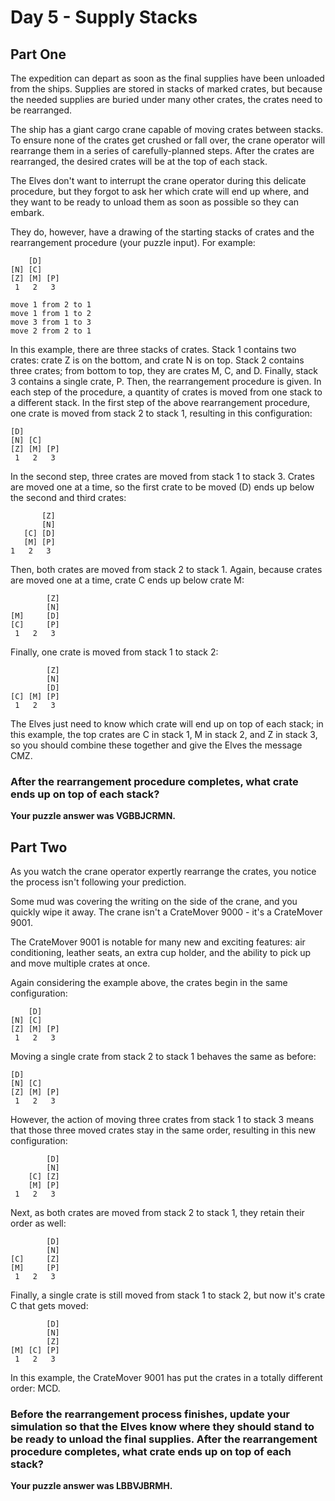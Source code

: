 # Day 5 - Supply Stacks

## Part One

The expedition can depart as soon as the final supplies have been unloaded from the ships. Supplies are stored in stacks of marked crates, but because the needed supplies are buried under many other crates, the crates need to be rearranged.

The ship has a giant cargo crane capable of moving crates between stacks. To ensure none of the crates get crushed or fall over, the crane operator will rearrange them in a series of carefully-planned steps. After the crates are rearranged, the desired crates will be at the top of each stack.

The Elves don't want to interrupt the crane operator during this delicate procedure, but they forgot to ask her which crate will end up where, and they want to be ready to unload them as soon as possible so they can embark.

They do, however, have a drawing of the starting stacks of crates and the rearrangement procedure (your puzzle input). For example:

```text
    [D]    
[N] [C]
[Z] [M] [P]
 1   2   3

move 1 from 2 to 1
move 1 from 1 to 2
move 3 from 1 to 3
move 2 from 2 to 1
```

In this example, there are three stacks of crates. Stack 1 contains two crates: crate Z is on the bottom, and crate N is on top. Stack 2 contains three crates; from bottom to top, they are crates M, C, and D. Finally, stack 3 contains a single crate, P.
Then, the rearrangement procedure is given. In each step of the procedure, a quantity of crates is moved from one stack to a different stack. In the first step of the above rearrangement procedure, one crate is moved from stack 2 to stack 1, resulting in this configuration:

```text
[D]
[N] [C]
[Z] [M] [P]
 1   2   3
```

In the second step, three crates are moved from stack 1 to stack 3. Crates are moved one at a time, so the first crate to be moved (D) ends up below the second and third crates:

```text
       [Z]
       [N]
   [C] [D]
   [M] [P]
1   2   3
```

Then, both crates are moved from stack 2 to stack 1. Again, because crates are moved one at a time, crate C ends up below crate M:

```text
        [Z]
        [N]
[M]     [D]
[C]     [P]
 1   2   3
```

Finally, one crate is moved from stack 1 to stack 2:

```text
        [Z]
        [N]
        [D]
[C] [M] [P]
 1   2   3
```

The Elves just need to know which crate will end up on top of each stack; in this example, the top crates are C in stack 1, M in stack 2, and Z in stack 3, so you should combine these together and give the Elves the message CMZ.

### After the rearrangement procedure completes, what crate ends up on top of each stack?

**Your puzzle answer was VGBBJCRMN.**

## Part Two

As you watch the crane operator expertly rearrange the crates, you notice the process isn't following your prediction.

Some mud was covering the writing on the side of the crane, and you quickly wipe it away. The crane isn't a CrateMover 9000 - it's a CrateMover 9001.

The CrateMover 9001 is notable for many new and exciting features: air conditioning, leather seats, an extra cup holder, and the ability to pick up and move multiple crates at once.

Again considering the example above, the crates begin in the same configuration:

```text
    [D]    
[N] [C]
[Z] [M] [P]
 1   2   3
 ```

Moving a single crate from stack 2 to stack 1 behaves the same as before:

```text
[D]
[N] [C]
[Z] [M] [P]
 1   2   3
 ```

However, the action of moving three crates from stack 1 to stack 3 means that those three moved crates stay in the same order, resulting in this new configuration:

```text
        [D]
        [N]
    [C] [Z]
    [M] [P]
 1   2   3
 ```

Next, as both crates are moved from stack 2 to stack 1, they retain their order as well:

```text
        [D]
        [N]
[C]     [Z]
[M]     [P]
 1   2   3
 ```

Finally, a single crate is still moved from stack 1 to stack 2, but now it's crate C that gets moved:

```text
        [D]
        [N]
        [Z]
[M] [C] [P]
 1   2   3
 ```

In this example, the CrateMover 9001 has put the crates in a totally different order: MCD.

### Before the rearrangement process finishes, update your simulation so that the Elves know where they should stand to be ready to unload the final supplies. After the rearrangement procedure completes, what crate ends up on top of each stack?

**Your puzzle answer was LBBVJBRMH.**
